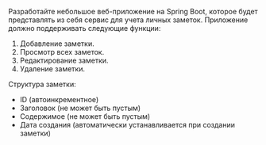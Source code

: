 Разработайте небольшое веб-приложение на Spring Boot, которое будет представлять из себя сервис для учета личных заметок. 
Приложение должно поддерживать следующие функции:

1. Добавление заметки.
2. Просмотр всех заметок.
3. Редактирование заметки.
4. Удаление заметки.

Структура заметки:

- ID (автоинкрементное)
- Заголовок (не может быть пустым)
- Содержимое (не может быть пустым)
- Дата создания (автоматически устанавливается при создании заметки)
